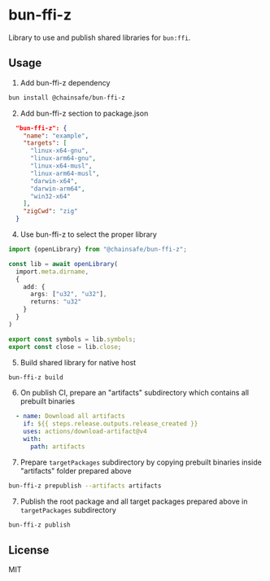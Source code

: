 # bun-ffi-z

Library to use and publish shared libraries for `bun:ffi`.

## Usage

1. Add bun-ffi-z dependency

```bash
bun install @chainsafe/bun-ffi-z
```

2. Add bun-ffi-z section to package.json

```json
  "bun-ffi-z": {
    "name": "example",
    "targets": [
      "linux-x64-gnu",
      "linux-arm64-gnu",
      "linux-x64-musl",
      "linux-arm64-musl",
      "darwin-x64",
      "darwin-arm64",
      "win32-x64"
    ],
    "zigCwd": "zig"
  }
```

4. Use bun-ffi-z to select the proper library

```ts
import {openLibrary} from "@chainsafe/bun-ffi-z";

const lib = await openLibrary(
  import.meta.dirname,
  {
    add: {
      args: ["u32", "u32"],
      returns: "u32"
    }
  }
)

export const symbols = lib.symbols;
export const close = lib.close;
```

5. Build shared library for native host
```bash
bun-ffi-z build
```

6. On publish CI, prepare an "artifacts" subdirectory which contains all prebuilt binaries
```yml
  - name: Download all artifacts
    if: ${{ steps.release.outputs.release_created }}
    uses: actions/download-artifact@v4
    with:
      path: artifacts
```

7. Prepare `targetPackages` subdirectory by copying prebuilt binaries inside "artifacts" folder prepared above

```bash
bun-ffi-z prepublish --artifacts artifacts
```

7. Publish the root package and all target packages prepared above in `targetPackages` subdirectory

```bash
bun-ffi-z publish
```

## License

MIT
